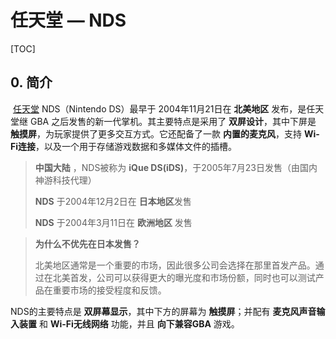 # 任天堂 — NDS

[TOC]

## 0. 简介

​	[任天堂](www.nintendo.com/) NDS（Nintendo DS）最早于 2004年11月21日在 **北美地区** 发布，是任天堂继 GBA 之后发售的新一代掌机。其主要特点是采用了 **双屏设计**，其中下屏是 **触摸屏**，为玩家提供了更多交互方式。它还配备了一款 **内置的麦克风**，支持 **Wi-Fi连接**，以及一个用于存储游戏数据和多媒体文件的插槽。

>**中国大陆** ，NDS被称为 **iQue DS(iDS)**，于2005年7月23日发售（由国内神游科技代理）
>
>**NDS**  于2004年12月2日在 **日本地区**发售
>
>**NDS**  于2004年3月11日在 **欧洲地区** 发售



>**为什么不优先在日本发售？**
>
>北美地区通常是一个重要的市场，因此很多公司会选择在那里首发产品。通过在北美首发，公司可以获得更大的曝光度和市场份额，同时也可以测试产品在重要市场的接受程度和反馈。





NDS的主要特点是 **双屏幕显示**，其中下方的屏幕为 **触摸屏**；并配有 **麦克风声音输入装置** 和 **Wi-Fi无线网络** 功能，并且 **向下兼容GBA** 游戏。

